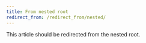 ```yaml
---
title: From nested root
redirect_from: /redirect_from/nested/
---
```


This article should be redirected from the nested root.
